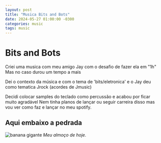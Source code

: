 ```yaml
---
layout: post
title: "Musica Bits and Bots"
date: 2024-05-27 01:00:00 -0300
categories: music
tags: music
---
```



# Bits and Bots

Criei uma musica com meu amigo Jay com o desafio de fazer ela em "1h"
Mas no caso durou um tempo a mais 

Dei o contexto da música e com o tema de 'bits/eletronica' 
e o Jay deu como tematica Jrock (acordes de Jmusic)

Decidi colocar samples do teclado como percussão e acabou por ficar muito agradável
Nem tinha planos de lançar ou seguir carreira disso mas vou ver como faz e lançar no meu spotify.

## Aqui embaixo a pedrada

![banana gigante](https://static.ndmais.com.br/2023/02/banana-2-800x798.jpg)
_Meu almoço de hoje._